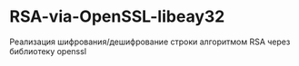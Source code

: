 # RSA-via-OpenSSL-libeay32
Реализация шифрования/дешифрование строки алгоритмом RSA через библиотеку openssl

